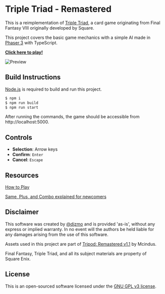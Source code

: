 # Triple Triad - Remastered

This is a reimplementation of [Triple Triad](https://finalfantasy.fandom.com/wiki/Triple_Triad), a card game originating from Final Fantasy VIII originally developed by Square.

This project covers the basic game mechanics with a simple AI made in [Phaser 3](https://phaser.io/phaser3) with TypeScript.

[**Click here to play!**](https://djzmo.github.io/triple-triad/)

![Preview](https://raw.githubusercontent.com/djzmo/triple-triad/gh-pages/preview.jpg)

## Build Instructions

[Node.js](https://nodejs.org) is required to build and run this project.

```sh
$ npm i
$ npm run build
$ npm run start
```

After running the commands, the game should be accessible from http://localhost:5000.

## Controls

- **Selection**: Arrow keys
- **Confirm**: `Enter`
- **Cancel**: `Escape`

## Resources

[How to Play](https://finalfantasy.fandom.com/wiki/Triple_Triad#Rules)

[Same, Plus, and Combo explained for newcomers](https://www.reddit.com/r/ffxiv/comments/2wzo9j/triple_triad_same_plus_and_combo_explained_for/)

## Disclaimer

This software was created by [@djzmo](https://github.com/djzmo) and is provided 'as-is', without any express or implied warranty. In no event will the authors be held liable for any damages arising from the use of this software.

Assets used in this project are part of [Tripod: Remastered v1.1](https://forums.qhimm.com/index.php?topic=19240.0) by Mcindus.

Final Fantasy, Triple Triad, and all its subject materials are property of Square Enix.

## License

This is an open-sourced software licensed under the [GNU GPL v3 license](LICENSE).
